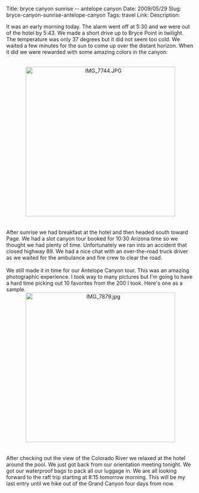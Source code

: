 Title: bryce canyon sunrise -- antelope canyon
Date: 2009/05/29
Slug: bryce-canyon-sunrise-antelope-canyon
Tags: travel
Link: 
Description: 


It was an early morning today.  The alarm went off at 5:30 and we were out of the hotel by 5:43.  We made a short drive up to Bryce Point in twilight.  The temperature was only 37 degrees but it did not seem too cold.  We waited a few minutes for the sun to come up over the distant horizon.  When it did we were rewarded with some amazing colors in the canyon:<br /><br /><div style="text-align:center;"><img src="http://lh6.ggpht.com/_wISL1SSAaEA/Sh9jBITqVyI/AAAAAAAAAEE/J6SXXOYQ4aY/IMG_7744.JPG?imgmax=800" alt="IMG_7744.JPG" border="0" width="400" /></div><br /><br />After sunrise we had breakfast at the hotel and then headed south toward Page.  We had a slot canyon tour booked for 10:30 Arizona time so we thought we had plenty of time.  Unfortunately we ran into an accident that closed highway 89.  We had a nice chat with an over-the-road truck driver as we waited for the ambulance and fire crew to clear the road.<br /><br />We still made it in time for our Antelope Canyon tour.  This was an amazing photographic experience.  I took way to many pictures but I'm going to have a hard time picking out 10 favorites from the 200 I took.  Here's one as a sample.<br /><div style="text-align:center;"><img src="http://lh6.ggpht.com/_wISL1SSAaEA/Sh9kduy0QNI/AAAAAAAAAEM/oaSkp66UXFg/IMG_7879.jpg?imgmax=800" alt="IMG_7879.jpg" border="0" width="400" /></div><br /><br />After checking out the view of the Colorado River we relaxed at the hotel around the pool.  We just got back from our orientation meeting tonight.  We got our waterproof bags to pack all our luggage in.  We are all looking forward to the raft trip starting at 8:15 tomorrow morning.  This will be my last entry until we hike out of the Grand Canyon four days from now.<br /><br /><div class="blogger-post-footer"><img width='1' height='1' src='https://blogger.googleusercontent.com/tracker/2759017781463016019-1216461808635227983?l=blog.bonelakesoftware.com' alt='' /></div>
